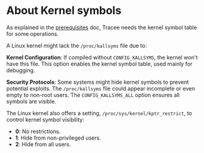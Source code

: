 # About Kernel symbols

As explained in the [prerequisites](./install/prerequisites.md) doc, Tracee 
needs the kernel symbol table for some operations.

A Linux kernel might lack the `/proc/kallsyms` file due to:

**Kernel Configuration**: If compiled without `CONFIG_KALLSYMS`, the kernel
won't have this file. This option enables the kernel symbol table, used mainly
for debugging.

**Security Protocols**: Some systems might hide kernel symbols to prevent
potential exploits. The `/proc/kallsyms` file could appear incomplete or even
empty to non-root users. The `CONFIG_KALLSYMS_ALL` option ensures all symbols
are visible.

The Linux kernel also offers a setting, `/proc/sys/kernel/kptr_restrict`, to
control kernel symbol visibility:

- **0**: No restrictions.
- **1**: Hide from non-privileged users.
- **2**: Hide from all users.
